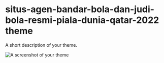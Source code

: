 # situs-agen-bandar-bola-dan-judi-bola-resmi-piala-dunia-qatar-2022 theme

A short description of your theme.

![A screenshot of your theme](https://f.cloud.github.com/assets/69169/2289498/4c3cb0ec-a009-11e3-8dbd-077ee11741e5.gif)
